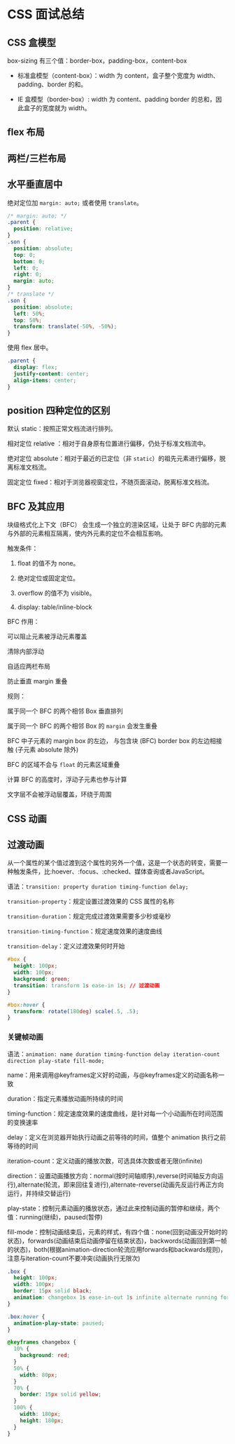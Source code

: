 # CSS 面试总结

## CSS 盒模型

box-sizing 有三个值：border-box，padding-box，content-box

+ 标准盒模型（content-box）：width 为 content，盒子整个宽度为 width、padding、border 的和。

+ IE 盒模型（border-box）: width 为 content、padding border 的总和，因此盒子的宽度就为 width。

## flex 布局

## 两栏/三栏布局

## 水平垂直居中

绝对定位加 `margin: auto;` 或者使用 `translate`。

```css
/* margin: auto; */
.parent {
  position: relative;
}
.son {
  position: absolute;
  top: 0;
  bottom: 0;
  left: 0;
  right: 0;
  margin: auto;
}
/* translate */
.son {
  position: absolute;
  left: 50%;
  top: 50%;
  transform: translate(-50%, -50%);
}
```

使用 flex 居中。

```css
.parent {
  display: flex;
  justify-content: center;
  align-items: center;
}
```

## position 四种定位的区别

默认 static：按照正常文档流进行排列。

相对定位 relative ：相对于自身原有位置进行偏移，仍处于标准文档流中。

绝对定位 absolute：相对于最近的已定位（非 `static`）的祖先元素进行偏移，脱离标准文档流。

固定定位 fixed：相对于浏览器视窗定位，不随页面滚动，脱离标准文档流。

## BFC 及其应用

块级格式化上下文（BFC） 会生成一个独立的渲染区域，让处于 BFC 内部的元素与外部的元素相互隔离，使内外元素的定位不会相互影响。

触发条件：

1. float 的值不为 none。

2. 绝对定位或固定定位。

3. overflow 的值不为 visible。

4. display: table/inline-block

BFC 作用：

可以阻止元素被浮动元素覆盖

清除内部浮动

自适应两栏布局

防止垂直 margin 重叠

规则：

属于同一个 BFC 的两个相邻 Box 垂直排列

属于同一个 BFC 的两个相邻 Box 的 `margin` 会发生重叠

BFC 中子元素的 margin box 的左边， 与包含块 (BFC) border box 的左边相接触 (子元素 absolute 除外)

BFC 的区域不会与 `float` 的元素区域重叠

计算 BFC 的高度时，浮动子元素也参与计算

文字层不会被浮动层覆盖，环绕于周围

## CSS 动画

## 过渡动画

从一个属性的某个值过渡到这个属性的另外一个值，这是一个状态的转变，需要一种触发条件，比:hoever、:focus、:checked、媒体查询或者JavaScript。

语法：`transition: property duration timing-function delay;`

`transition-property`：规定设置过渡效果的 CSS 属性的名称

`transition-duration`：规定完成过渡效果需要多少秒或毫秒

`transition-timing-function`：规定速度效果的速度曲线

`transition-delay`：定义过渡效果何时开始

```css
#box {
  height: 100px;
  width: 100px;
  background: green;
  transition: transform 1s ease-in 1s; // 过渡动画
}

#box:hover {
  transform: rotate(180deg) scale(.5, .5);
}
```

### 关键帧动画

语法：`animation: name duration timing-function delay iteration-count direction play-state fill-mode;`

name：用来调用@keyframes定义好的动画，与@keyframes定义的动画名称一致

duration：指定元素播放动画所持续的时间

timing-function：规定速度效果的速度曲线，是针对每一个小动画所在时间范围的变换速率

delay：定义在浏览器开始执行动画之前等待的时间，值整个 animation 执行之前等待的时间

iteration-count：定义动画的播放次数，可选具体次数或者无限(infinite)

direction：设置动画播放方向：normal(按时间轴顺序),reverse(时间轴反方向运行),alternate(轮流，即来回往复进行),alternate-reverse(动画先反运行再正方向运行，并持续交替运行)

play-state：控制元素动画的播放状态，通过此来控制动画的暂停和继续，两个值：running(继续)，paused(暂停)

fill-mode：控制动画结束后，元素的样式，有四个值：none(回到动画没开始时的状态)，forwards(动画结束后动画停留在结束状态)，backwords(动画回到第一帧的状态)，both(根据animation-direction轮流应用forwards和backwards规则)，注意与iteration-count不要冲突(动画执行无限次)

```css
.box {
  height: 100px;
  width: 100px;
  border: 15px solid black;
  animation: changebox 1s ease-in-out 1s infinite alternate running forwards;
}

.box:hover {
  animation-play-state: paused;
}

@keyframes changebox {
  10% {
    background: red;
  }
  50% {
    width: 80px;
  }
  70% {
    border: 15px solid yellow;
  }
  100% {
    width: 180px;
    height: 180px;
  }
}
```
